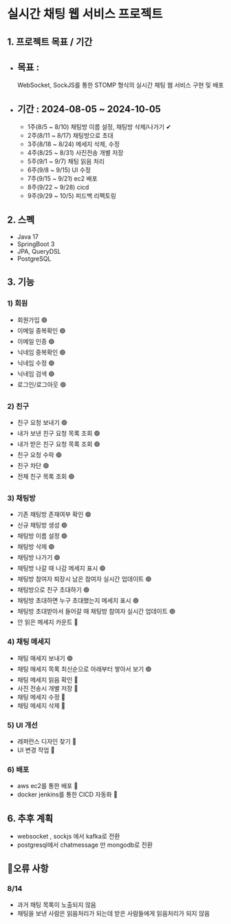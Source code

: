 # 실시간 채팅 웹 서비스 프로젝트
## 1. 프로젝트 목표 / 기간
 - 목표 :
   --
   WebSocket, SockJS를 통한 STOMP 형식의 실시간 채팅 웹 서비스 구현 및 배포
 - 기간 : 2024-08-05 ~ 2024-10-05
   --
   - 1주(8/5 ~ 8/10) 채팅방 이름 설정, 채팅방 삭제/나가기 ✔
   - 2주(8/11 ~ 8/17) 채팅방으로 초대 
   - 3주(8/18 ~ 8/24) 메세지 삭제, 수정
   - 4주(8/25 ~ 8/31) 사진전송 개별 저장
   - 5주(9/1 ~ 9/7) 채팅 읽음 처리
   - 6주(9/8 ~ 9/15) UI 수정
   - 7주(9/15 ~ 9/21) ec2 배포
   - 8주(9/22 ~ 9/28) cicd 
   - 9주(9/29 ~ 10/5) 피드백 리펙토링
  
## 2. 스펙
 - Java 17
 - SpringBoot 3
 - JPA, QueryDSL
 - PostgreSQL
## 3. 기능
### 1) 회원
- 회원가입 🟢
- 이메일 중복확인 🟢
- 이메일 인증 🟢
- 닉네임 중복확인 🟢
- 닉네임 수정 🟢
- 닉네임 검색 🟢
- 로그인/로그아웃 🟢
### 2) 친구
- 친구 요청 보내기 🟢
- 내가 보낸 친구 요청 목록 조회 🟢
- 내가 받은 친구 요청 목록 조회 🟢
- 친구 요청 수락 🟢
- 친구 차단 🟢
- 전체 친구 목록 조회 🟢
### 3) 채팅방
- 기존 채팅방 존재여부 확인 🟢
- 신규 채팅방 생성 🟢
- 채팅방 이름 설정 🟢
- 채팅방 삭제 🟢
- 채팅방 나가기 🟢
- 채팅방 나갈 때 나감 메세지 표시 🟢
- 채팅방 참여자 퇴장시 남은 참여자 실시간 업데이트 🟢
- 채팅방으로 친구 초대하기 🟢
- 채팅방 초대하면 누구 초대했는지 메세지 표시 🟢 
- 채팅방 초대받아서 들어갈 때 채팅방 참여자 실시간 업데이트 🟢
- 안 읽은 메세지 카운트 🔴
### 4) 채팅 메세지
- 채팅 매세지 보내기 🟢
- 채팅 매세지 목록 최신순으로 아래부터 쌓아서 보기 🟢
- 채팅 메세지 읽음 확인 🔴
- 사진 전송시 개별 저장 🔴
- 채팅 메세지 수정 🔴
- 채팅 메세지 삭제 🔴
### 5) UI 개선
- 레퍼런스 디자인 찾기 🔴
- UI 변경 작업 🔴
### 6) 배포
- aws ec2를 통한 배포 🔴
- docker jenkins를 통한 CICD 자동화 🔴

## 6. 추후 계획
- websocket , sockjs 에서 kafka로 전환
- postgresql에서 chatmessage 만 mongodb로 전환


## 🚨오류 사항
### 8/14
- 과거 채팅 목록이 노출되지 않음
- 채팅을 보낸 사람은 읽음처리가 되는데 받은 사람들에게 읽음처리가 되지 않음